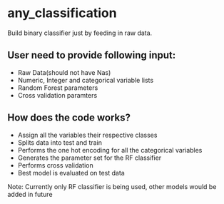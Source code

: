 # any_classification
Build binary classifier just by feeding in raw data.

## User need to provide following input:
- Raw Data(should not have Nas)
- Numeric, Integer and categorical variable lists
- Random Forest parameters 
- Cross validation paramters

## How does the code works?
- Assign all the variables their respective classes 
- Splits data into test and train 
- Performs the one hot encoding for all the categorical variables 
- Generates the parameter set for the RF classifier 
- Performs cross validation
- Best model is evaluated on test data

Note: Currently only RF classifier is being used, other models would be added in future 
